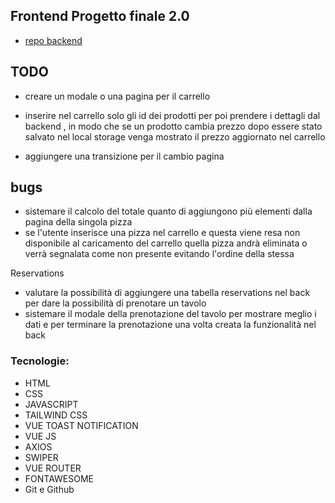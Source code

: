 ## Frontend Progetto finale 2.0

- [repo backend](https://github.com/Francescodc92/pizzeria-backend-laravel-11)

## TODO

- creare un modale o una pagina per il carrello
- inserire nel carrello solo gli id dei prodotti per poi prendere i dettagli dal backend , in modo che se un prodotto cambia prezzo dopo essere stato salvato nel local storage venga mostrato il prezzo aggiornato nel carrello

- aggiungere una transizione per il cambio pagina

## bugs

- sistemare il calcolo del totale quanto di aggiungono più elementi dalla pagina della singola pizza
- se l'utente inserisce una pizza nel carrello e questa viene resa non disponibile al caricamento del carrello quella pizza andrà eliminata o verrà segnalata come non presente evitando l'ordine della stessa

Reservations

- valutare la possibilità di aggiungere una tabella reservations nel back per dare la possibilità di prenotare un tavolo
- sistemare il modale della prenotazione del tavolo per mostrare meglio i dati e per terminare la prenotazione una volta creata la funzionalità nel back

### Tecnologie:

- HTML
- CSS
- JAVASCRIPT
- TAILWIND CSS
- VUE TOAST NOTIFICATION
- VUE JS
- AXIOS
- SWIPER
- VUE ROUTER
- FONTAWESOME
- Git e Github

